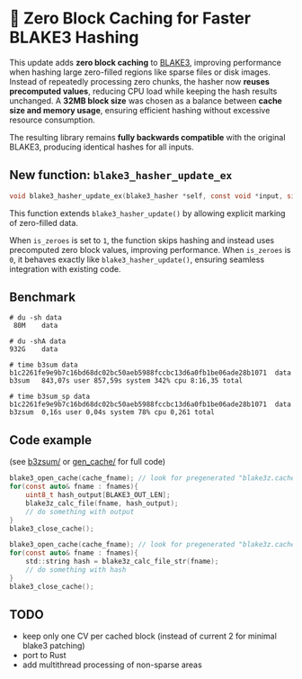 # 🚀 Zero Block Caching for Faster BLAKE3 Hashing  

This update adds **zero block caching** to [BLAKE3](https://github.com/BLAKE3-team/BLAKE3), improving performance when hashing large zero-filled regions like sparse files or disk images. Instead of repeatedly processing zero chunks, the hasher now **reuses precomputed values**, reducing CPU load while keeping the hash results unchanged. A **32MB block size** was chosen as a balance between **cache size and memory usage**, ensuring efficient hashing without excessive resource consumption.  

The resulting library remains **fully backwards compatible** with the original BLAKE3, producing identical hashes for all inputs.  

## New function: `blake3_hasher_update_ex`  

```c
void blake3_hasher_update_ex(blake3_hasher *self, const void *input, size_t input_len, int is_zeroes);
```

This function extends `blake3_hasher_update()` by allowing explicit marking of zero-filled data.

When `is_zeroes` is set to `1`, the function skips hashing and instead uses precomputed zero block values, improving performance.
When `is_zeroes` is `0`, it behaves exactly like `blake3_hasher_update()`, ensuring seamless integration with existing code.

## Benchmark

```
# du -sh data
 80M	data

# du -shA data
932G	data

# time b3sum data
b1c2261fe9e9b7c16bd68dc02bc50aeb5988fccbc13d6a0fb1be06ade28b1071  data
b3sum   843,07s user 857,59s system 342% cpu 8:16,35 total

# time b3sum_sp data
b1c2261fe9e9b7c16bd68dc02bc50aeb5988fccbc13d6a0fb1be06ade28b1071  data
b3zsum  0,16s user 0,04s system 78% cpu 0,261 total
```

## Code example

(see [b3zsum/](b3zsum/) or [gen_cache/](gen_cache/) for full code)

```c
blake3_open_cache(cache_fname); // look for pregenerated "blake3z.cache"
for(const auto& fname : fnames){
    uint8_t hash_output[BLAKE3_OUT_LEN];
    blake3z_calc_file(fname, hash_output);
    // do something with output
}
blake3_close_cache();
```

```c
blake3_open_cache(cache_fname); // look for pregenerated "blake3z.cache"
for(const auto& fname : fnames){
    std::string hash = blake3z_calc_file_str(fname);
    // do something with hash
}
blake3_close_cache();
```

## TODO

 - keep only one CV per cached block (instead of current 2 for minimal blake3 patching)
 - port to Rust
 - add multithread processing of non-sparse areas
